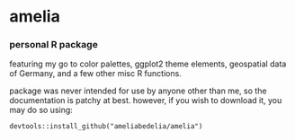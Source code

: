 # amelia

### personal R package
featuring my go to color palettes, ggplot2 theme elements, geospatial data of Germany, and a few other misc R functions.

package was never intended for use by anyone other than me, so the documentation is patchy at best. however, if you wish to download it, you may do so using:
```
devtools::install_github("ameliabedelia/amelia")
```
